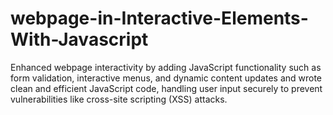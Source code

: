 # webpage-in-Interactive-Elements-With-Javascript

Enhanced webpage interactivity by adding 
JavaScript functionality such as form 
validation, interactive menus, and dynamic 
content updates and wrote clean and efficient JavaScript code, 
handling user input securely to prevent 
vulnerabilities like cross-site scripting 
(XSS) attacks.
